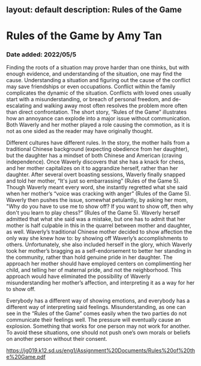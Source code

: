 layout: default
description: Rules of the Game
---
# Rules of the Game by Amy Tan
### Date added: 2022/05/5
Finding the roots of a situation may prove harder than one thinks, but with enough evidence, and understanding of the situation, one may find the cause. Understanding a situation and figuring out the cause of the conflict may save friendships or even occupations. Conflict within the family complicates the dynamic of the situation. Conflicts with loved ones usually start with a misunderstanding, or breach of personal freedom, and de-escalating and walking away most often resolves the problem more often than direct confrontation. The short story, “Rules of the Game” illustrates how an annoyance can explode into a major issue without communication. Both Waverly and her mother played a role causing the commotion, as it is not as one sided as the reader may have originally thought.

Different cultures have different rules. In the story, the mother hails from a traditional Chinese background (expecting obedience from her daughter), but the daughter has a mindset of both Chinese and American (craving independence). Once Waverly discovers that she has a knack for chess, and her mother capitalizes on it to aggrandize herself, rather than her daughter. After several overt boasting sessions, Waverly finally snapped and told her mother, “It's just so embarrassing” (Rules of the Game 5). Though Waverly meant every word, she instantly regretted  what she said when her mother’s “voice was cracking with anger” (Rules of the Game 5). Waverly  then pushes the issue, somewhat petulantly, by asking her mom, "Why do you have to use me to show off? If you want to show off, then why don't you learn to play chess?” (Rules of the Game 5). Waverly herself admitted that what she said was a mistake, but one has to admit that her mother is half culpable in this in the quarrel between mother and daughter, as well. Waverly’s traditional Chinese mother decided to show affection the only way she knew how to: by showing off Waverly’s accomplishments to others. Unfortunately, she also included herself in the glory, which Waverly took her mother’s bragging as a self-endorsement to better her standing in the community, rather than hold genuine pride in her daughter. The approach her mother should have employed centers on complimenting her child, and telling her of maternal pride, and not the neighborhood. This approach would have eliminated the possibility of Waverly misunderstanding her mother’s affection, and interpreting it as a way for her to show off. 

Everybody has a different way of showing emotions, and everybody has a different way of interpreting said feelings. Misunderstanding, as one can see in the “Rules of the Game” comes easily when the two parties do not communicate their feelings well. The pressure will eventually cause an explosion. Something that works for one person may not work for another. To avoid these situations, one should not push one’s own morals or beliefs on another person without their consent. 

https://jg019.k12.sd.us/eng1/Assignment%20Documents/Rules%20of%20the%20Game.pdf

